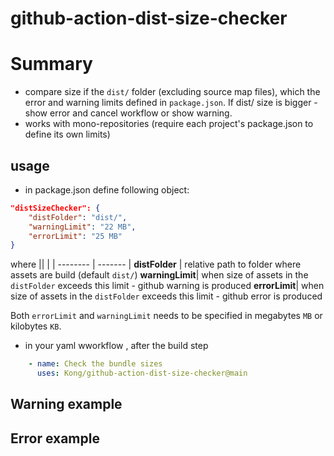 # github-action-dist-size-checker

# Summary

- compare size if the `dist/` folder (excluding source map files), which the error and warning limits defined in `package.json`. If dist/ size is bigger - show error and cancel workflow or show warning.
- works with mono-repositories (require each project's package.json to define its own limits)

## usage

- in package.json define following object:

```json
"distSizeChecker": {
    "distFolder": "dist/",
    "warningLimit": "22 MB",
    "errorLimit": "25 MB"
}
```
where
||  |
| -------- | ------- |
**distFolder** | relative path to folder where assets are build (default `dist/`)
**warningLimit**| when size of assets in the `distFolder` exceeds this limit - github warning is produced
**errorLimit**| when size of assets in the `distFolder` exceeds this limit - github error is produced

Both `errorLimit` and `warningLimit` needs to be specified in megabytes `MB` or kilobytes `KB`.

- in your yaml wworkflow , after the build step

```yaml
    - name: Check the bundle sizes
      uses: Kong/github-action-dist-size-checker@main
```

## Warning example

## Error example
